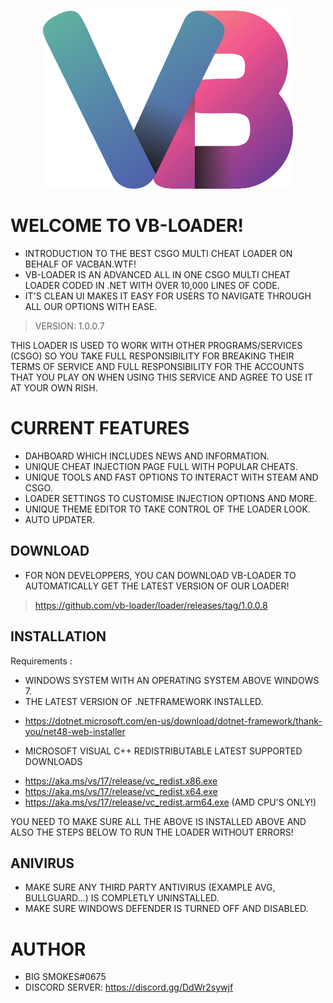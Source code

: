 <p align="center">
  <img  src="vbs.png">
</p>

# WELCOME TO VB-LOADER!

* INTRODUCTION TO THE BEST CSGO MULTI CHEAT LOADER ON BEHALF OF VACBAN.WTF!
* VB-LOADER IS AN ADVANCED ALL IN ONE CSGO MULTI CHEAT LOADER CODED IN .NET WITH OVER 10,000 LINES OF CODE.
* IT'S CLEAN UI MAKES IT EASY FOR USERS TO NAVIGATE THROUGH ALL OUR OPTIONS WITH EASE. 

> VERSION: 1.0.0.7

THIS LOADER IS USED TO WORK WITH OTHER PROGRAMS/SERVICES (CSGO) SO YOU TAKE FULL RESPONSIBILITY FOR BREAKING THEIR TERMS OF SERVICE AND FULL RESPONSIBILITY FOR THE ACCOUNTS THAT YOU PLAY ON WHEN USING THIS SERVICE AND AGREE TO USE IT AT YOUR OWN RISH.

# CURRENT FEATURES
* DAHBOARD WHICH INCLUDES NEWS AND INFORMATION.
* UNIQUE CHEAT INJECTION PAGE FULL WITH POPULAR CHEATS.
* UNIQUE TOOLS AND FAST OPTIONS TO INTERACT WITH STEAM AND CSGO.
* LOADER SETTINGS TO CUSTOMISE INJECTION OPTIONS AND MORE.
* UNIQUE THEME EDITOR TO TAKE CONTROL OF THE LOADER LOOK.
* AUTO UPDATER.

## DOWNLOAD 
* FOR NON DEVELOPPERS, YOU CAN DOWNLOAD VB-LOADER TO AUTOMATICALLY GET THE LATEST VERSION OF OUR LOADER!
> https://github.com/vb-loader/loader/releases/tag/1.0.0.8

## INSTALLATION
Requirements :
* WINDOWS SYSTEM WITH AN OPERATING SYSTEM ABOVE WINDOWS 7.
* THE LATEST VERSION OF .NETFRAMEWORK INSTALLED. 
- https://dotnet.microsoft.com/en-us/download/dotnet-framework/thank-you/net48-web-installer
* MICROSOFT VISUAL C++ REDISTRIBUTABLE LATEST SUPPORTED DOWNLOADS
- https://aka.ms/vs/17/release/vc_redist.x86.exe
- https://aka.ms/vs/17/release/vc_redist.x64.exe
- https://aka.ms/vs/17/release/vc_redist.arm64.exe (AMD CPU'S ONLY!)

YOU NEED TO MAKE SURE ALL THE ABOVE IS INSTALLED ABOVE AND ALSO THE STEPS BELOW TO RUN THE LOADER WITHOUT ERRORS!

## ANIVIRUS
* MAKE SURE ANY THIRD PARTY ANTIVIRUS (EXAMPLE AVG, BULLGUARD...) IS COMPLETLY UNINSTALLED.
* MAKE SURE WINDOWS DEFENDER IS TURNED OFF AND DISABLED.

# AUTHOR
* BIG SMOKES#0675
* DISCORD SERVER: https://discord.gg/DdWr2sywjf
